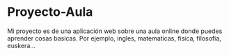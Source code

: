 Proyecto-Aula
========

Mi proyecto es de una aplicación web sobre una aula online donde puedes aprender cosas basicas. Por ejemplo, ingles, matematicas, fisica, filosofia, euskera...
